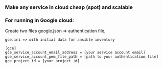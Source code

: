 ### Make any service in cloud cheap (spot) and scalable



### For running in Google cloud:
Create two files
    google.json => authentication file,

    gce.ini => with initial data for ansible inventory

```
[gce]
gce_service_account_email_address = [your service account email]
gce_service_account_pem_file_path = [path to your authentication file]
gce_project_id = [your project id]
```
